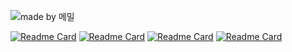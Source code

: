 ![made by 메밀](https://avatars.githubusercontent.com/u/175902078?s=400&u=a8b87c4e825f9dc116974a9213f1cbffb8ea842b&v=4)

[![Readme Card](https://github-readme-stats.vercel.app/api/pin/?username=JavaClassic2&repo=study)](https://github.com/JavaClassic2/study)
[![Readme Card](https://github-readme-stats.vercel.app/api/pin/?username=JavaClassic2&repo=homework)](https://github.com/JavaClassic2/homework)
[![Readme Card](https://github-readme-stats.vercel.app/api/pin/?username=JavaClassic2&repo=backlog)](https://github.com/JavaClassic2/backlog)
[![Readme Card](https://github-readme-stats.vercel.app/api/pin/?username=JavaClassic2&repo=progress)](https://github.com/JavaClassic2/progress)


